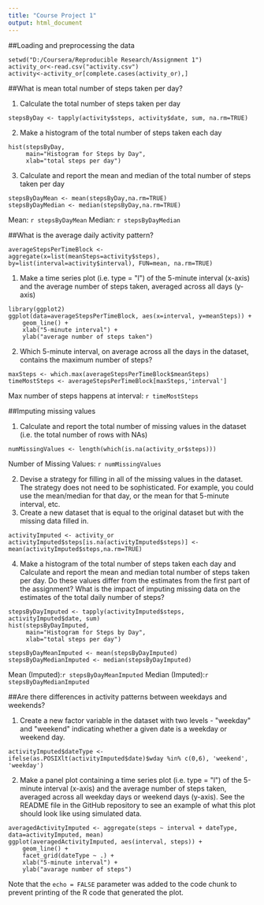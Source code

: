 ```yaml
---
title: "Course Project 1"
output: html_document
---
```


##Loading and preprocessing the data
```{r}
setwd("D:/Coursera/Reproducible Research/Assignment 1")
activity_or<-read.csv("activity.csv")
activity<-activity_or[complete.cases(activity_or),]
```

##What is mean total number of steps taken per day?
1. Calculate the total number of steps taken per day
```{r}
stepsByDay <- tapply(activity$steps, activity$date, sum, na.rm=TRUE)
```


2. Make a histogram of the total number of steps taken each day
```{r}
hist(stepsByDay,
     main="Histogram for Steps by Day",
     xlab="total steps per day")
```

3. Calculate and report the mean and median of the total number of steps taken per day
```{r}
stepsByDayMean <- mean(stepsByDay,na.rm=TRUE)
stepsByDayMedian <- median(stepsByDay,na.rm=TRUE)
```
Mean: `r stepsByDayMean`
Median: `r stepsByDayMedian`

##What is the average daily activity pattern?
```{r}
averageStepsPerTimeBlock <- aggregate(x=list(meanSteps=activity$steps), by=list(interval=activity$interval), FUN=mean, na.rm=TRUE)
```

1. Make a time series plot (i.e. type = "l") of the 5-minute interval (x-axis) and the average number of steps taken, averaged across all days (y-axis)
```{r}
library(ggplot2)
ggplot(data=averageStepsPerTimeBlock, aes(x=interval, y=meanSteps)) +
    geom_line() +
    xlab("5-minute interval") +
    ylab("average number of steps taken") 
```


2. Which 5-minute interval, on average across all the days in the dataset, contains the maximum number of steps?
```{r}
maxSteps <- which.max(averageStepsPerTimeBlock$meanSteps)
timeMostSteps <- averageStepsPerTimeBlock[maxSteps,'interval']
```
Max number of steps happens at interval: `r timeMostSteps` 


##Imputing missing values
1. Calculate and report the total number of missing values in the dataset (i.e. the total number of rows with NAs)
```{r}
numMissingValues <- length(which(is.na(activity_or$steps)))
```
Number of Missing Values: `r numMissingValues`

2. Devise a strategy for filling in all of the missing values in the dataset. The strategy does not need to be sophisticated. For example, you could use the mean/median for that day, or the mean for that 5-minute interval, etc.
3. Create a new dataset that is equal to the original dataset but with the missing data filled in.
```{r}
activityImputed <- activity_or
activityImputed$steps[is.na(activityImputed$steps)] <- mean(activityImputed$steps,na.rm=TRUE)
```

4. Make a histogram of the total number of steps taken each day and Calculate and report the mean and median total number of steps taken per day. Do these values differ from the estimates from the first part of the assignment? What is the impact of imputing missing data on the estimates of the total daily number of steps?
```{r}
stepsByDayImputed <- tapply(activityImputed$steps, activityImputed$date, sum)
hist(stepsByDayImputed,
     main="Histogram for Steps by Day",
     xlab="total steps per day")

stepsByDayMeanImputed <- mean(stepsByDayImputed)
stepsByDayMedianImputed <- median(stepsByDayImputed)
```
Mean (Imputed):`r stepsByDayMeanImputed`
Median (Imputed):`r stepsByDayMedianImputed`


##Are there differences in activity patterns between weekdays and weekends?
1. Create a new factor variable in the dataset with two levels - "weekday" and "weekend" indicating whether a given date is a weekday or weekend day.
```{r}
activityImputed$dateType <-  ifelse(as.POSIXlt(activityImputed$date)$wday %in% c(0,6), 'weekend', 'weekday')
```

2. Make a panel plot containing a time series plot (i.e. type = "l") of the 5-minute interval (x-axis) and the average number of steps taken, averaged across all weekday days or weekend days (y-axis). See the README file in the GitHub repository to see an example of what this plot should look like using simulated data.

```{r}
averagedActivityImputed <- aggregate(steps ~ interval + dateType, data=activityImputed, mean)
ggplot(averagedActivityImputed, aes(interval, steps)) + 
    geom_line() + 
    facet_grid(dateType ~ .) +
    xlab("5-minute interval") + 
    ylab("avarage number of steps")
```

Note that the `echo = FALSE` parameter was added to the code chunk to prevent printing of the R code that generated the plot.
